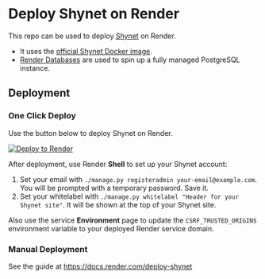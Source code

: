 # Deploy Shynet on Render

This repo can be used to deploy [Shynet] on Render.

- It uses the [official Shynet Docker image](https://hub.docker.com/r/milesmcc/shynet).
- [Render Databases](https://render.com/docs/databases) are used to spin up a fully managed PostgreSQL instance.

## Deployment

### One Click Deploy

Use the button below to deploy Shynet on Render.

[![Deploy to Render](http://render.com/images/deploy-to-render-button.svg)](https://render.com/deploy)

After deployment, use Render **Shell** to set up your Shynet account:

1. Set your email with `./manage.py registeradmin your-email@example.com`. You will be prompted with a temporary password. Save it.
2. Set your whitelabel with `./manage.py whitelabel "Header for your Shynet site"`. It will be shown at the top of your Shynet site.

 Also use the service **Environment** page to update the `CSRF_TRUSTED_ORIGINS` environment variable to your deployed Render service domain.

### Manual Deployment

See the guide at https://docs.render.com/deploy-shynet

[shynet]: https://github.com/milesmcc/shynet
